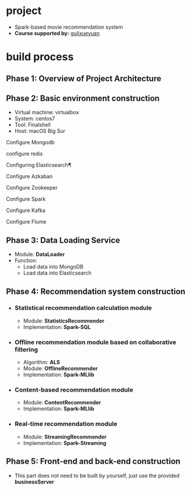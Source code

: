 # project

- Spark-based movie recommendation system
- **Course supported by:** [gulixueyuan](http://www.gulixueyuan.com/goods/show/208?targetId=314&preview=0)

# build process

## Phase 1: Overview of Project Architecture

## Phase 2: Basic environment construction

- Virtual machine: virtualbox
- System: centos7
- Tool: Finalshell
- Host: macOS Big Sur

Configure Mongodb

configure redis

Configuring Elasticsearch¶

Configure Azkaban

Configure Zookeeper

Configure Spark

Configure Kafka

Configure Flume

## Phase 3: Data Loading Service

- Module: **DataLoader**
- Function:
   - Load data into MongoDB
   - Load data into Elasticsearch

## Phase 4: Recommendation system construction

- ### Statistical recommendation calculation module

   - Module: **StatisticsRecommender**
   - Implementation: **Spark-SQL**

- ### Offline recommendation module based on collaborative filtering

   - Algorithm: **ALS**
   - Module: **OfflineRecommender**
   - Implementation: **Spark-MLlib**
  
- ### Content-based recommendation module

   - Module: **ContentRecommender**
   - Implementation: **Spark-MLlib**

- ### Real-time recommendation module

   - Module: **StreamingRecommender**
   - Implementation: **Spark-Streaming**

## Phase 5: Front-end and back-end construction

- This part does not need to be built by yourself, just use the provided **businessServer**
